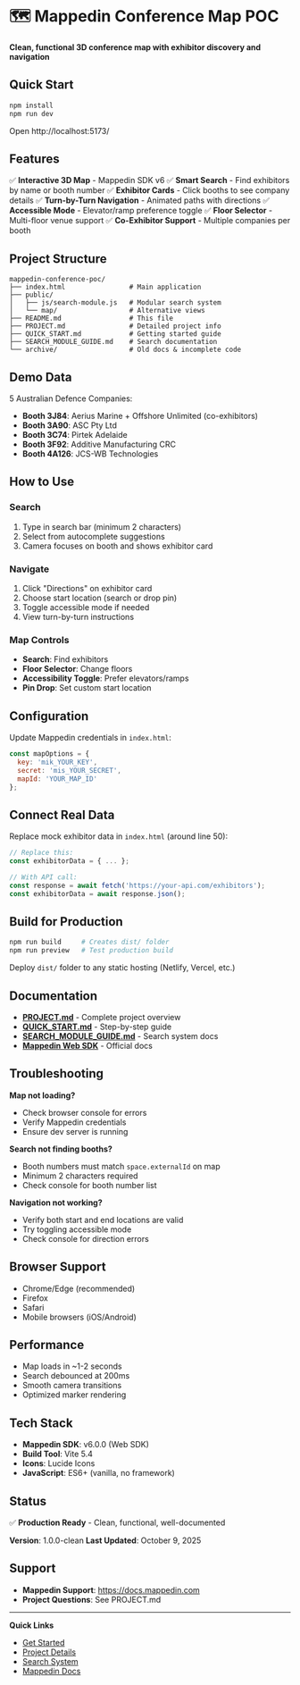 # 🗺️ Mappedin Conference Map POC

**Clean, functional 3D conference map with exhibitor discovery and navigation**

## Quick Start

```bash
npm install
npm run dev
```

Open http://localhost:5173/

## Features

✅ **Interactive 3D Map** - Mappedin SDK v6
✅ **Smart Search** - Find exhibitors by name or booth number
✅ **Exhibitor Cards** - Click booths to see company details
✅ **Turn-by-Turn Navigation** - Animated paths with directions
✅ **Accessible Mode** - Elevator/ramp preference toggle
✅ **Floor Selector** - Multi-floor venue support
✅ **Co-Exhibitor Support** - Multiple companies per booth

## Project Structure

```
mappedin-conference-poc/
├── index.html                # Main application
├── public/
│   ├── js/search-module.js   # Modular search system
│   └── map/                  # Alternative views
├── README.md                 # This file
├── PROJECT.md                # Detailed project info
├── QUICK_START.md            # Getting started guide
├── SEARCH_MODULE_GUIDE.md    # Search documentation
└── archive/                  # Old docs & incomplete code
```

## Demo Data

5 Australian Defence Companies:
- **Booth 3J84**: Aerius Marine + Offshore Unlimited (co-exhibitors)
- **Booth 3A90**: ASC Pty Ltd
- **Booth 3C74**: Pirtek Adelaide
- **Booth 3F92**: Additive Manufacturing CRC
- **Booth 4A126**: JCS-WB Technologies

## How to Use

### Search
1. Type in search bar (minimum 2 characters)
2. Select from autocomplete suggestions
3. Camera focuses on booth and shows exhibitor card

### Navigate
1. Click "Directions" on exhibitor card
2. Choose start location (search or drop pin)
3. Toggle accessible mode if needed
4. View turn-by-turn instructions

### Map Controls
- **Search**: Find exhibitors
- **Floor Selector**: Change floors
- **Accessibility Toggle**: Prefer elevators/ramps
- **Pin Drop**: Set custom start location

## Configuration

Update Mappedin credentials in `index.html`:

```javascript
const mapOptions = {
  key: 'mik_YOUR_KEY',
  secret: 'mis_YOUR_SECRET',
  mapId: 'YOUR_MAP_ID'
};
```

## Connect Real Data

Replace mock exhibitor data in `index.html` (around line 50):

```javascript
// Replace this:
const exhibitorData = { ... };

// With API call:
const response = await fetch('https://your-api.com/exhibitors');
const exhibitorData = await response.json();
```

## Build for Production

```bash
npm run build     # Creates dist/ folder
npm run preview   # Test production build
```

Deploy `dist/` folder to any static hosting (Netlify, Vercel, etc.)

## Documentation

- **[PROJECT.md](./PROJECT.md)** - Complete project overview
- **[QUICK_START.md](./QUICK_START.md)** - Step-by-step guide
- **[SEARCH_MODULE_GUIDE.md](./SEARCH_MODULE_GUIDE.md)** - Search system docs
- **[Mappedin Web SDK](https://developer.mappedin.com/web-sdk)** - Official docs

## Troubleshooting

**Map not loading?**
- Check browser console for errors
- Verify Mappedin credentials
- Ensure dev server is running

**Search not finding booths?**
- Booth numbers must match `space.externalId` on map
- Minimum 2 characters required
- Check console for booth number list

**Navigation not working?**
- Verify both start and end locations are valid
- Try toggling accessible mode
- Check console for direction errors

## Browser Support

- Chrome/Edge (recommended)
- Firefox
- Safari
- Mobile browsers (iOS/Android)

## Performance

- Map loads in ~1-2 seconds
- Search debounced at 200ms
- Smooth camera transitions
- Optimized marker rendering

## Tech Stack

- **Mappedin SDK**: v6.0.0 (Web SDK)
- **Build Tool**: Vite 5.4
- **Icons**: Lucide Icons
- **JavaScript**: ES6+ (vanilla, no framework)

## Status

✅ **Production Ready** - Clean, functional, well-documented

**Version**: 1.0.0-clean
**Last Updated**: October 9, 2025

## Support

- **Mappedin Support**: https://docs.mappedin.com
- **Project Questions**: See PROJECT.md

---

**Quick Links**
- [Get Started](./QUICK_START.md)
- [Project Details](./PROJECT.md)
- [Search System](./SEARCH_MODULE_GUIDE.md)
- [Mappedin Docs](https://developer.mappedin.com/web-sdk)
